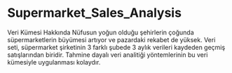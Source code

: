 # Supermarket_Sales_Analysis
Veri Kümesi Hakkında
Nüfusun yoğun olduğu şehirlerin çoğunda süpermarketlerin büyümesi artıyor ve pazardaki rekabet de yüksek. Veri seti, süpermarket şirketinin 3 farklı şubede 3 aylık verileri kaydeden geçmiş satışlarından biridir. Tahmine dayalı veri analitiği yöntemlerinin bu veri kümesiyle uygulanması kolaydır.
